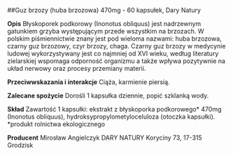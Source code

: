##Guz brzozy (huba brzozowa) 470mg - 60 kapsułek, Dary Natury

**Opis** Błyskoporek podkorowy (Inonotus obliquus) jest nadrzewnym gatunkiem grzyba występującym przede wszystkim na brzozach. W polskim piśmiennictwie znany jest pod wieloma nazwami: huba brzozowa, czarny guz brzozowy, czyr brzozy, chaga. Czarny guz brzozy w medycynie ludowej wykorzystywany jest co najmniej od XVI wieku, według literatury zielarskiej wspomaga odporność organizmu a także wpływa pozytywnie na układ nerwowy oraz procesy przemiany materii.

**Przeciwwskazania i interakcje** Ciąża, karmienie piersią.

**Zalecane spożycie** Dorośli 1 kapsułka dziennie, popić szklanką wody.

**Skład** Zawartość 1 kapsułki: ekstrakt z błyskoporka podkorowego\* 470mg (Inonotus obliquus), hydroksypropylometyloceluloza (otoczka kapsułki).
\*produkt rolnictwa ekologicznego

**Producent** Mirosław Angielczyk DARY NATURY
Koryciny 73, 17-315 Grodzisk
